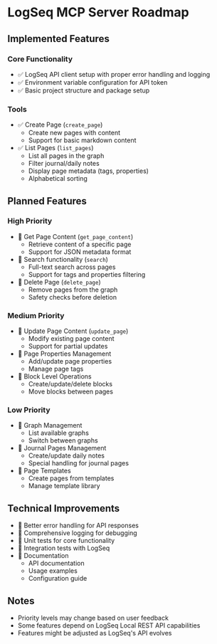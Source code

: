 # LogSeq MCP Server Roadmap

## Implemented Features

### Core Functionality
- ✅ LogSeq API client setup with proper error handling and logging
- ✅ Environment variable configuration for API token
- ✅ Basic project structure and package setup

### Tools
- ✅ Create Page (`create_page`)
  - Create new pages with content
  - Support for basic markdown content
- ✅ List Pages (`list_pages`)
  - List all pages in the graph
  - Filter journal/daily notes
  - Display page metadata (tags, properties)
  - Alphabetical sorting

## Planned Features

### High Priority
- 🔲 Get Page Content (`get_page_content`)
  - Retrieve content of a specific page
  - Support for JSON metadata format
- 🔲 Search functionality (`search`)
  - Full-text search across pages
  - Support for tags and properties filtering
- 🔲 Delete Page (`delete_page`)
  - Remove pages from the graph
  - Safety checks before deletion

### Medium Priority
- 🔲 Update Page Content (`update_page`)
  - Modify existing page content
  - Support for partial updates
- 🔲 Page Properties Management
  - Add/update page properties
  - Manage page tags
- 🔲 Block Level Operations
  - Create/update/delete blocks
  - Move blocks between pages

### Low Priority
- 🔲 Graph Management
  - List available graphs
  - Switch between graphs
- 🔲 Journal Pages Management
  - Create/update daily notes
  - Special handling for journal pages
- 🔲 Page Templates
  - Create pages from templates
  - Manage template library

## Technical Improvements
- 🔲 Better error handling for API responses
- 🔲 Comprehensive logging for debugging
- 🔲 Unit tests for core functionality
- 🔲 Integration tests with LogSeq
- 🔲 Documentation
  - API documentation
  - Usage examples
  - Configuration guide

## Notes
- Priority levels may change based on user feedback
- Some features depend on LogSeq Local REST API capabilities
- Features might be adjusted as LogSeq's API evolves
